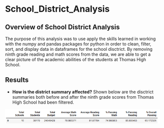 # School_District_Analysis

## Overview of School District Analysis
The purpose of this analysis was to use apply the skills learned in working with the numpy and pandas packages for python in order to clean, filter, sort, and display data in dataframes for the school disctrict. By removing ninth grade reading and math scores from the data, we are able to get a clear picture of the academic abilities of the students at Thomas High School. 

## Results
* **How is the district summary affected?**
Shown below are the disctrict summaries both before and after the ninth grade scores from Thomas High School had been filtered.

![with ninth grade](/Resources/dist_summary_unfiltered.png)
